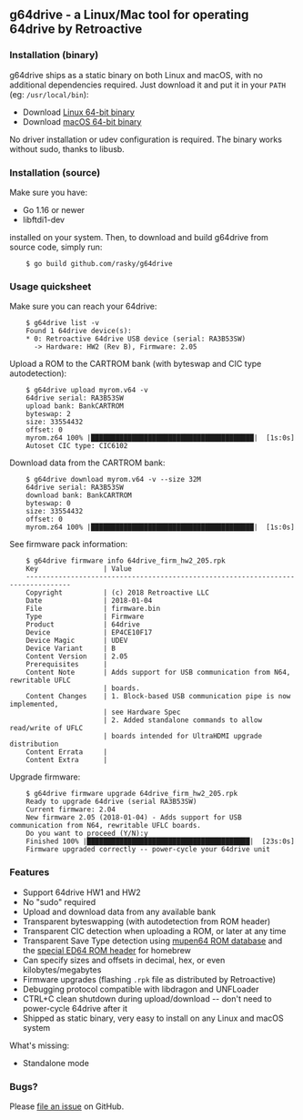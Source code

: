 ## g64drive - a Linux/Mac tool for operating 64drive by Retroactive

### Installation (binary)

g64drive ships as a static binary on both Linux and macOS, with no additional dependencies
required. Just download it and put it in your `PATH` (eg: `/usr/local/bin`):

 * Download [Linux 64-bit binary](https://github.com/rasky/g64drive/releases/download/v0.3/g64drive-linux64.binary)
 * Download [macOS 64-bit binary](https://github.com/rasky/g64drive/releases/download/v0.3/g64drive-mac.binary)

No driver installation or udev configuration is required. The binary works
without sudo, thanks to libusb.

### Installation (source)

Make sure you have:

 * Go 1.16 or newer
 * libftdi1-dev

installed on your system. Then, to download and build g64drive from source code, simply run:

```
    $ go build github.com/rasky/g64drive
```

### Usage quicksheet

Make sure you can reach your 64drive:
```
    $ g64drive list -v
    Found 1 64drive device(s):
    * 0: Retroactive 64drive USB device (serial: RA3B53SW)
      -> Hardware: HW2 (Rev B), Firmware: 2.05
```

Upload a ROM to the CARTROM bank (with byteswap and CIC type autodetection):
```
    $ g64drive upload myrom.v64 -v
    64drive serial: RA3B53SW
    upload bank: BankCARTROM
    byteswap: 2
    size: 33554432
    offset: 0
    myrom.z64 100% |████████████████████████████████████████|  [1s:0s]
    Autoset CIC type: CIC6102
```

Download data from the CARTROM bank:
```
    $ g64drive download myrom.v64 -v --size 32M
    64drive serial: RA3B53SW
    download bank: BankCARTROM
    byteswap: 0
    size: 33554432
    offset: 0
    myrom.z64 100% |████████████████████████████████████████|  [1s:0s]
```

See firmware pack information:

```
    $ g64drive firmware info 64drive_firm_hw2_205.rpk
    Key                | Value
    ---------------------------------------------------------------------------------
    Copyright          | (c) 2018 Retroactive LLC
    Date               | 2018-01-04
    File               | firmware.bin
    Type               | Firmware
    Product            | 64drive
    Device             | EP4CE10F17
    Device Magic       | UDEV
    Device Variant     | B
    Content Version    | 2.05
    Prerequisites      |
    Content Note       | Adds support for USB communication from N64, rewritable UFLC
                       | boards.
    Content Changes    | 1. Block-based USB communication pipe is now implemented,
                       | see Hardware Spec
                       | 2. Added standalone commands to allow read/write of UFLC
                       | boards intended for UltraHDMI upgrade distribution
    Content Errata     |
    Content Extra      |
```

Upgrade firmware:

```
    $ g64drive firmware upgrade 64drive_firm_hw2_205.rpk
    Ready to upgrade 64drive (serial RA3B53SW)
    Current firmware: 2.04
    New firmware 2.05 (2018-01-04) - Adds support for USB communication from N64, rewritable UFLC boards.
    Do you want to proceed (Y/N):y
    Finished 100% |████████████████████████████████████████|  [23s:0s]
    Firmware upgraded correctly -- power-cycle your 64drive unit
```

### Features

 * Support 64drive HW1 and HW2
 * No "sudo" required
 * Upload and download data from any available bank
 * Transparent byteswapping (with autodetection from ROM header)
 * Transparent CIC detection when uploading a ROM, or later at any time
 * Transparent Save Type detection using [mupen64 ROM database](https://github.com/mupen64plus/mupen64plus-core/blob/88b43017103840d530cce5de6fd8afba50e88606/data/mupen64plus.ini) and the [special ED64 ROM header](https://github.com/krikzz/ED64/blob/master/docs/rom_config_database.md) for homebrew
 * Can specify sizes and offsets in decimal, hex, or even kilobytes/megabytes
 * Firmware upgrades (flashing `.rpk` file as distributed by Retroactive)
 * Debugging protocol compatible with libdragon and UNFLoader
 * CTRL+C clean shutdown during upload/download -- don't need to power-cycle 64drive after it
 * Shipped as static binary, very easy to install on any Linux and macOS system

What's missing:
 * Standalone mode

### Bugs?

Please [file an issue](https://github.com/rasky/g64drive/issues/new) on GitHub.
